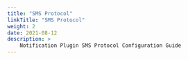 ```yaml
---
title: "SMS Protocol"
linkTitle: "SMS Protocol"
weight: 2
date: 2021-08-12
description: >
    Notification Plugin SMS Protocol Configuration Guide
---
```


